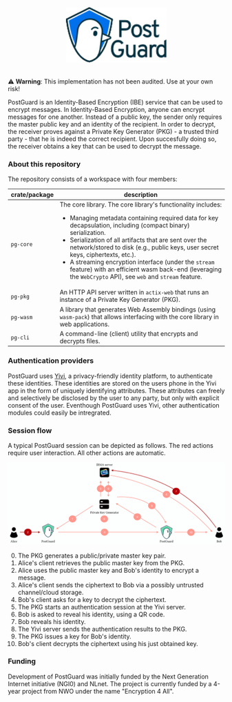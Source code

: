 # <p align="center"><img src="./img/pg_logo.svg" height="128px" alt="PostGuard" /></p>

⚠️ **Warning**: This implementation has not been audited. Use at your own risk!

PostGuard is an Identity-Based Encryption (IBE) service that can be used to
encrypt messages. In Identity-Based Encryption, anyone can encrypt messages for
one another. Instead of a public key, the sender only requires the master
public key and an identity of the recipient. In order to decrypt, the receiver
proves against a Private Key Generator (PKG) - a trusted third party - that he
is indeed the correct recipient. Upon succesfully doing so, the receiver
obtains a key that can be used to decrypt the message.

### About this repository

The repository consists of a workspace with four members:

| crate/package | description                                                                                                                                                                                                                                                                                                                                                                                                                                                                                                         |
| ------------- | -----------------------------------------------------------------------------------------------------------------------------------------------------------------------------------------------------------------------------------------------------------------------------------------------------------------------------------------------------------------------------------------------------------------------------------------------------------------------------------------------------------         |
| `pg-core`     | The core library. The core library's functionality includes: <ul><li>Managing metadata containing required data for key decapsulation, including (compact binary) serialization.</li><li>Serialization of all artifacts that are sent over the network/stored to disk (e.g., public keys, user secret keys, ciphertexts, etc.).</li><li> A streaming encryption interface (under the `stream` feature) with an efficient wasm back-end (leveraging the `WebCrypto` API), see `web` and `stream` feature. </li></ul> |
| `pg-pkg`      | An HTTP API server written in `actix-web` that runs an instance of a Private Key Generator (PKG).                                                                                                                                                                                                                                                                                                                                                                                                                   |
| `pg-wasm`     | A library that generates Web Assembly bindings (using `wasm-pack`) that allows interfacing with the core library in web applications.                                                                                                                                                                                                                                                                                                                                                                               |
| `pg-cli`      | A command-line (client) utility that encrypts and decrypts files.                                                                                                                                                                                                                                                                                                                                                                                                                                                   |

### Authentication providers

PostGuard uses [Yivi](https://yivi.app), a privacy-friendly identity platform,
to authenticate these identities. These identities are stored on the users
phone in the Yivi app in the form of uniquely identifying attributes. These
attributes can freely and selectively be disclosed by the user to any party,
but only with explicit consent of the user. Eventhough PostGuard uses Yivi,
other authentication modules could easily be intregrated.

### Session flow

A typical PostGuard session can be depicted as follows. The red actions require
user interaction. All other actions are automatic.

<p align="center">
  <img src="./img/postguard-flow.png" alt="PostGuard"/>
</p>

<ol start="0">
  <li>The PKG generates a public/private master key pair.</li>
  <li>Alice's client retrieves the public master key from the PKG.</li>
  <li>Alice uses the public master key and Bob's identity to encrypt a message.</li>
  <li>Alice's client sends the ciphertext to Bob via a possibly untrusted channel/cloud storage.</li>
  <li>Bob's client asks for a key to decrypt the ciphertext.</li>
  <li>The PKG starts an authentication session at the Yivi server.</li>
  <li>Bob is asked to reveal his identity, using a QR code.</li>
  <li>Bob reveals his identity.</li>
  <li>The Yivi server sends the authentication results to the PKG.</li>
  <li>The PKG issues a key for Bob's identity.</li>
  <li>Bob's client decrypts the ciphertext using his just obtained key.</li>
</ol>

### Funding

Development of PostGuard was initially funded by the Next Generation Internet
initiative (NGI0) and NLnet. The project is currently funded by a 4-year
project from NWO under the name "Encryption 4 All".
